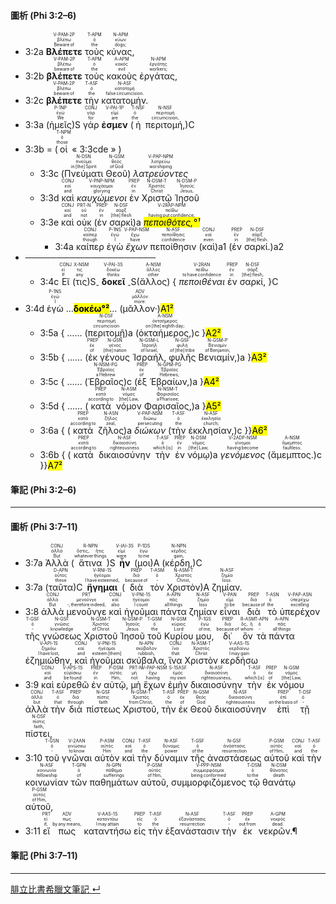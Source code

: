 #### 圖析 (Phi 3:2–6)


- <rt>3:2a</rt> <RUBY><ruby><ruby>**Βλέπετε**<rt>Beware of</rt></ruby><rt>βλέπω</rt></ruby><rt>V-PAM-2P</rt></RUBY> <RUBY><ruby><ruby>τοὺς<rt>the</rt></ruby><rt>ὁ</rt></ruby><rt>T-APM</rt></RUBY> <RUBY><ruby><ruby>κύνας,<rt>dogs;</rt></ruby><rt>κύων</rt></ruby><rt>N-APM</rt></RUBY> 
- <rt>3:2b</rt> <RUBY><ruby><ruby>**βλέπετε**<rt>beware of</rt></ruby><rt>βλέπω</rt></ruby><rt>V-PAM-2P</rt></RUBY> <RUBY><ruby><ruby>τοὺς<rt>the</rt></ruby><rt>ὁ</rt></ruby><rt>T-APM</rt></RUBY> <RUBY><ruby><ruby>κακοὺς<rt>evil</rt></ruby><rt>κακός</rt></ruby><rt>A-APM</rt></RUBY> <RUBY><ruby><ruby>ἐργάτας,<rt>workers;</rt></ruby><rt>ἐργάτης</rt></ruby><rt>N-APM</rt></RUBY> 
- <rt>3:2c</rt> <RUBY><ruby><ruby>**βλέπετε**<rt>beware of</rt></ruby><rt>βλέπω</rt></ruby><rt>V-PAM-2P</rt></RUBY> <RUBY><ruby><ruby>τὴν<rt>the</rt></ruby><rt>ὁ</rt></ruby><rt>T-ASF</rt></RUBY> <RUBY><ruby><ruby>κατατομήν.<rt>false circumcision.</rt></ruby><rt>κατατομή</rt></ruby><rt>N-ASF</rt></RUBY>
- <rt>3:3a</rt> (<RUBY><ruby><ruby>ἡμεῖς<rt>We</rt></ruby><rt>ἐγώ</rt></ruby><rt>P-1NP</rt></RUBY>)S <RUBY><ruby><ruby>γάρ<rt>for</rt></ruby><rt>γάρ</rt></ruby><rt>CONJ</rt></RUBY> <RUBY><ruby><ruby>**ἐσμεν**<rt>are</rt></ruby><rt>εἰμί</rt></ruby><rt>V-PAI-1P</rt></RUBY> (<RUBY><ruby><ruby>ἡ<rt>the</rt></ruby><rt>ὁ</rt></ruby><rt>T-NSF</rt></RUBY> <RUBY><ruby><ruby>περιτομή,<rt>circumcision,</rt></ruby><rt>περιτομή</rt></ruby><rt>N-NSF</rt></RUBY>)C 
- <rt>3:3b</rt> = (<RUBY><ruby><ruby>οἱ<rt>those</rt></ruby><rt>ὁ</rt></ruby><rt>T-NPM</rt></RUBY> « <rt>3:3cde</rt> » )
	- <rt>3:3c</rt> (<RUBY><ruby><ruby>Πνεύματι<rt>in [the] Spirit</rt></ruby><rt>πνεῦμα</rt></ruby><rt>N-DSN</rt></RUBY> <RUBY><ruby><ruby>Θεοῦ<rt>of God</rt></ruby><rt>θεός</rt></ruby><rt>N-GSM</rt></RUBY>) <RUBY><ruby><ruby>*λατρεύοντες*<rt>worshiping</rt></ruby><rt>λατρεύω</rt></ruby><rt>V-PAP-NPM</rt></RUBY> 
	- <rt>3:3d</rt> <RUBY><ruby><ruby>καὶ<rt>and</rt></ruby><rt>καί</rt></ruby><rt>CONJ</rt></RUBY> <RUBY><ruby><ruby>*καυχώμενοι*<rt>glorying</rt></ruby><rt>καυχάομαι</rt></ruby><rt>V-PNP-NPM</rt></RUBY> <RUBY><ruby><ruby>ἐν<rt>in</rt></ruby><rt>ἐν</rt></ruby><rt>PREP</rt></RUBY> <RUBY><ruby><ruby>Χριστῷ<rt>Christ</rt></ruby><rt>Χριστός</rt></ruby><rt>N-DSM-T</rt></RUBY> <RUBY><ruby><ruby>Ἰησοῦ<rt>Jesus,</rt></ruby><rt>Ἰησοῦς</rt></ruby><rt>N-DSM-P</rt></RUBY> 
	- <rt>3:3e</rt> <RUBY><ruby><ruby>καὶ<rt>and</rt></ruby><rt>καί</rt></ruby><rt>CONJ</rt></RUBY> <RUBY><ruby><ruby>οὐκ<rt>not</rt></ruby><rt>οὐ</rt></ruby><rt>PRT-N</rt></RUBY> (<RUBY><ruby><ruby>ἐν<rt>in</rt></ruby><rt>ἐν</rt></ruby><rt>PREP</rt></RUBY> <RUBY><ruby><ruby>σαρκὶ<rt>[the] flesh</rt></ruby><rt>σάρξ</rt></ruby><rt>N-DSF</rt></RUBY>)a <RUBY><ruby><ruby><mark>*πεποιθότες,°¹*</mark><rt>having put confidence,</rt></ruby><rt>πείθω</rt></ruby><rt>V-2RAP-NPM</rt></RUBY> 
		- <rt>3:4a</rt> <RUBY><ruby><ruby>καίπερ<rt>though</rt></ruby><rt>καίπερ</rt></ruby><rt>CONJ</rt></RUBY> <RUBY><ruby><ruby>ἐγὼ<rt>I</rt></ruby><rt>ἐγώ</rt></ruby><rt>P-1NS</rt></RUBY> <RUBY><ruby><ruby>*ἔχων*<rt>have</rt></ruby><rt>ἔχω</rt></ruby><rt>V-PAP-NSM</rt></RUBY> <RUBY><ruby><ruby>πεποίθησιν<rt>confidence</rt></ruby><rt>πεποίθησις</rt></ruby><rt>N-ASF</rt></RUBY> (<RUBY><ruby><ruby>καὶ<rt>even</rt></ruby><rt>καί</rt></ruby><rt>CONJ</rt></RUBY>)a1 (<RUBY><ruby><ruby>ἐν<rt>in</rt></ruby><rt>ἐν</rt></ruby><rt>PREP</rt></RUBY> <RUBY><ruby><ruby>σαρκί.<rt>[the] flesh.</rt></ruby><rt>σάρξ</rt></ruby><rt>N-DSF</rt></RUBY>)a2
- ─────────────────────
	- <rt>3:4c</rt> <RUBY><ruby><ruby>Εἴ<rt>If</rt></ruby><rt>εἰ</rt></ruby><rt>CONJ</rt></RUBY> (<RUBY><ruby><ruby>τις<rt>any</rt></ruby><rt>τις</rt></ruby><rt>X-NSM</rt></RUBY>)S<sub>-</sub> <RUBY><ruby><ruby>**δοκεῖ**<rt>thinks</rt></ruby><rt>δοκέω</rt></ruby><rt>V-PAI-3S</rt></RUBY> <sub>-</sub>S(<RUBY><ruby><ruby>ἄλλος<rt>other</rt></ruby><rt>ἄλλος</rt></ruby><rt>A-NSM</rt></RUBY>) { <RUBY><ruby><ruby>*πεποιθέναι*<rt>to have confidence</rt></ruby><rt>πείθω</rt></ruby><rt>V-2RAN</rt></RUBY> <RUBY><ruby><ruby>ἐν<rt>in</rt></ruby><rt>ἐν</rt></ruby><rt>PREP</rt></RUBY> <RUBY><ruby><ruby>σαρκί,<rt>[the] flesh,</rt></ruby><rt>σάρξ</rt></ruby><rt>N-DSF</rt></RUBY> }C
- <rt>3:4d</rt> <RUBY><ruby><ruby>ἐγὼ<rt>I</rt></ruby><rt>ἐγώ</rt></ruby><rt>P-1NS</rt></RUBY> …<mark>**δοκέω°²**</mark>… (<RUBY><ruby><ruby>μᾶλλον·<rt>more:</rt></ruby><rt>μᾶλλον</rt></ruby><rt>ADV</rt></RUBY>)<mark>A1²</mark>
	- <rt>3:5a</rt> { …… (<RUBY><ruby><ruby>περιτομῇ<rt>circumcision</rt></ruby><rt>περιτομή</rt></ruby><rt>N-DSF</rt></RUBY>)a (<RUBY><ruby><ruby>ὀκταήμερος,<rt>on [the] eighth day;</rt></ruby><rt>ὀκταήμερος</rt></ruby><rt>A-NSM</rt></RUBY>)c }<mark>A2²</mark>
	- <rt>3:5b</rt>  { …… (<RUBY><ruby><ruby>ἐκ<rt>of</rt></ruby><rt>ἐκ</rt></ruby><rt>PREP</rt></RUBY> <RUBY><ruby><ruby>γένους<rt>[the] nation</rt></ruby><rt>γένος</rt></ruby><rt>N-GSN</rt></RUBY> <RUBY><ruby><ruby>Ἰσραήλ,<rt>of Israel,</rt></ruby><rt>Ἰσραήλ</rt></ruby><rt>N-GSM-L</rt></RUBY> <RUBY><ruby><ruby>φυλῆς<rt>of [the] tribe</rt></ruby><rt>φυλή</rt></ruby><rt>N-GSF</rt></RUBY> <RUBY><ruby><ruby>Βενιαμίν,<rt>of Benjamin;</rt></ruby><rt>Βενιαμίν</rt></ruby><rt>N-GSM-P</rt></RUBY>)a }<mark>A3²</mark>
	- <rt>3:5c</rt> { …… (<RUBY><ruby><ruby>Ἑβραῖος<rt>a Hebrew</rt></ruby><rt>Ἑβραῖος</rt></ruby><rt>N-NSM-PG</rt></RUBY>)c (<RUBY><ruby><ruby>ἐξ<rt>of</rt></ruby><rt>ἐκ</rt></ruby><rt>PREP</rt></RUBY> <RUBY><ruby><ruby>Ἑβραίων,<rt>Hebrews;</rt></ruby><rt>Ἑβραῖος</rt></ruby><rt>N-GPM-PG</rt></RUBY>)a }<mark>A4²</mark>
	- <rt>3:5d</rt> { …… (<RUBY><ruby><ruby>κατὰ<rt>according to</rt></ruby><rt>κατά</rt></ruby><rt>PREP</rt></RUBY> <RUBY><ruby><ruby>νόμον<rt>[the] Law,</rt></ruby><rt>νόμος</rt></ruby><rt>N-ASM</rt></RUBY> <RUBY><ruby><ruby>Φαρισαῖος,<rt>a Pharisee;</rt></ruby><rt>Φαρισαῖος</rt></ruby><rt>N-NSM-T</rt></RUBY>)a }<mark>A5²</mark>
	- <rt>3:6a</rt> { (<RUBY><ruby><ruby>κατὰ<rt>according to</rt></ruby><rt>κατά</rt></ruby><rt>PREP</rt></RUBY> <RUBY><ruby><ruby>ζῆλος<rt>zeal,</rt></ruby><rt>ζῆλος</rt></ruby><rt>N-ASN</rt></RUBY>)a <RUBY><ruby><ruby>*διώκων*<rt>persecuting</rt></ruby><rt>διώκω</rt></ruby><rt>V-PAP-NSM</rt></RUBY> (<RUBY><ruby><ruby>τὴν<rt>the</rt></ruby><rt>ὁ</rt></ruby><rt>T-ASF</rt></RUBY> <RUBY><ruby><ruby>ἐκκλησίαν,<rt>church;</rt></ruby><rt>ἐκκλησία</rt></ruby><rt>N-ASF</rt></RUBY>)c }}<mark>A6²</mark>
	- <rt>3:6b</rt> { (<RUBY><ruby><ruby>κατὰ<rt>according to</rt></ruby><rt>κατά</rt></ruby><rt>PREP</rt></RUBY> <RUBY><ruby><ruby>δικαιοσύνην<rt>righteousness</rt></ruby><rt>δικαιοσύνη</rt></ruby><rt>N-ASF</rt></RUBY> <RUBY><ruby><ruby>τὴν<rt>which [is]</rt></ruby><rt>ὁ</rt></ruby><rt>T-ASF</rt></RUBY> <RUBY><ruby><ruby>ἐν<rt>in</rt></ruby><rt>ἐν</rt></ruby><rt>PREP</rt></RUBY> <RUBY><ruby><ruby>νόμῳ<rt>[the] Law,</rt></ruby><rt>νόμος</rt></ruby><rt>N-DSM</rt></RUBY>)a <RUBY><ruby><ruby>*γενόμενος*<rt>having become</rt></ruby><rt>γίνομαι</rt></ruby><rt>V-2ADP-NSM</rt></RUBY> (<RUBY><ruby><ruby>ἄμεμπτος.<rt>faultless.</rt></ruby><rt>ἄμεμπτος</rt></ruby><rt>A-NSM</rt></RUBY>)c }}<mark>A7²</mark>


#### 筆記 (Phi 3:2–6)


---

#### 圖析 (Phi 3:7–11)


- <rt>3:7a</rt> <RUBY><ruby><ruby>Ἀλλὰ<rt>But</rt></ruby><rt>ἀλλά</rt></ruby><rt>CONJ</rt></RUBY> (<RUBY><ruby><ruby>ἅτινα<rt>whatever things</rt></ruby><rt>ὅστις, ἥτις</rt></ruby><rt>R-NPN</rt></RUBY>)S <RUBY><ruby><ruby>**ἦν**<rt>were</rt></ruby><rt>εἰμί</rt></ruby><rt>V-IAI-3S</rt></RUBY> (<RUBY><ruby><ruby>μοι<rt>to me</rt></ruby><rt>ἐγώ</rt></ruby><rt>P-1DS</rt></RUBY>)A (<RUBY><ruby><ruby>κέρδη,<rt>gain,</rt></ruby><rt>κέρδος</rt></ruby><rt>N-NPN</rt></RUBY>)C 
- <rt>3:7a</rt> (<RUBY><ruby><ruby>ταῦτα<rt>these</rt></ruby><rt>οὗτος</rt></ruby><rt>D-APN</rt></RUBY>)C <RUBY><ruby><ruby>**ἥγημαι**<rt>I have esteemed,</rt></ruby><rt>ἡγέομαι</rt></ruby><rt>V-RNI-1S</rt></RUBY> (<RUBY><ruby><ruby>διὰ<rt>because of</rt></ruby><rt>διά</rt></ruby><rt>PREP</rt></RUBY> <RUBY><ruby><ruby>τὸν<rt>‑</rt></ruby><rt>ὁ</rt></ruby><rt>T-ASM</rt></RUBY> <RUBY><ruby><ruby>Χριστὸν<rt>Christ,</rt></ruby><rt>Χριστός</rt></ruby><rt>N-ASM-T</rt></RUBY>)A <RUBY><ruby><ruby>ζημίαν.<rt>loss.</rt></ruby><rt>ζημία</rt></ruby><rt>N-ASF</rt></RUBY>
- <rt>3:8</rt> <RUBY><ruby><ruby>ἀλλὰ<rt>But</rt></ruby><rt>ἀλλά</rt></ruby><rt>CONJ</rt></RUBY> <RUBY><ruby><ruby>μενοῦνγε<rt>‑, therefore indeed,</rt></ruby><rt>μενοῦνγε</rt></ruby><rt>PRT</rt></RUBY> <RUBY><ruby><ruby>καὶ<rt>also</rt></ruby><rt>καί</rt></ruby><rt>CONJ</rt></RUBY> <RUBY><ruby><ruby>ἡγοῦμαι<rt>I count</rt></ruby><rt>ἡγέομαι</rt></ruby><rt>V-PNI-1S</rt></RUBY> <RUBY><ruby><ruby>πάντα<rt>all things</rt></ruby><rt>πᾶς</rt></ruby><rt>A-APN</rt></RUBY> <RUBY><ruby><ruby>ζημίαν<rt>loss</rt></ruby><rt>ζημία</rt></ruby><rt>N-ASF</rt></RUBY> <RUBY><ruby><ruby>εἶναι<rt>to be</rt></ruby><rt>εἰμί</rt></ruby><rt>V-PAN</rt></RUBY> <RUBY><ruby><ruby>διὰ<rt>because of</rt></ruby><rt>διά</rt></ruby><rt>PREP</rt></RUBY> <RUBY><ruby><ruby>τὸ<rt>the</rt></ruby><rt>ὁ</rt></ruby><rt>T-ASN</rt></RUBY> <RUBY><ruby><ruby>ὑπερέχον<rt>excelling</rt></ruby><rt>ὑπερέχω</rt></ruby><rt>V-PAP-ASN</rt></RUBY> <RUBY><ruby><ruby>τῆς<rt>‑</rt></ruby><rt>ὁ</rt></ruby><rt>T-GSF</rt></RUBY> <RUBY><ruby><ruby>γνώσεως<rt>knowledge</rt></ruby><rt>γνῶσις</rt></ruby><rt>N-GSF</rt></RUBY> <RUBY><ruby><ruby>Χριστοῦ<rt>of Christ</rt></ruby><rt>Χριστός</rt></ruby><rt>N-GSM-T</rt></RUBY> <RUBY><ruby><ruby>Ἰησοῦ<rt>Jesus</rt></ruby><rt>Ἰησοῦς</rt></ruby><rt>N-GSM-P</rt></RUBY> <RUBY><ruby><ruby>τοῦ<rt>the</rt></ruby><rt>ὁ</rt></ruby><rt>T-GSM</rt></RUBY> <RUBY><ruby><ruby>Κυρίου<rt>Lord</rt></ruby><rt>κύριος</rt></ruby><rt>N-GSM</rt></RUBY> <RUBY><ruby><ruby>μου,<rt>of me,</rt></ruby><rt>ἐγώ</rt></ruby><rt>P-1GS</rt></RUBY> <RUBY><ruby><ruby>δι᾽<rt>because of</rt></ruby><rt>διά</rt></ruby><rt>PREP</rt></RUBY> <RUBY><ruby><ruby>ὃν<rt>whom</rt></ruby><rt>ὅς, ἥ</rt></ruby><rt>R-ASM</rt></RUBY> <RUBY><ruby><ruby>τὰ<rt>‑</rt></ruby><rt>ὁ</rt></ruby><rt>T-APN</rt></RUBY> <RUBY><ruby><ruby>πάντα<rt>all things</rt></ruby><rt>πᾶς</rt></ruby><rt>A-APN</rt></RUBY> <RUBY><ruby><ruby>ἐζημιώθην,<rt>I have lost,</rt></ruby><rt>ζημιόω</rt></ruby><rt>V-API-1S</rt></RUBY> <RUBY><ruby><ruby>καὶ<rt>and</rt></ruby><rt>καί</rt></ruby><rt>CONJ</rt></RUBY> <RUBY><ruby><ruby>ἡγοῦμαι<rt>esteem [them]</rt></ruby><rt>ἡγέομαι</rt></ruby><rt>V-PNI-1S</rt></RUBY> <RUBY><ruby><ruby>σκύβαλα,<rt>rubbish,</rt></ruby><rt>σκύβαλον</rt></ruby><rt>N-APN</rt></RUBY> <RUBY><ruby><ruby>ἵνα<rt>that</rt></ruby><rt>ἵνα</rt></ruby><rt>CONJ</rt></RUBY> <RUBY><ruby><ruby>Χριστὸν<rt>Christ</rt></ruby><rt>Χριστός</rt></ruby><rt>N-ASM-T</rt></RUBY> <RUBY><ruby><ruby>κερδήσω<rt>I may gain</rt></ruby><rt>κερδαίνω</rt></ruby><rt>V-AAS-1S</rt></RUBY>
- <rt>3:9</rt> <RUBY><ruby><ruby>καὶ<rt>and</rt></ruby><rt>καί</rt></ruby><rt>CONJ</rt></RUBY> <RUBY><ruby><ruby>εὑρεθῶ<rt>be found</rt></ruby><rt>εὑρίσκω</rt></ruby><rt>V-APS-1S</rt></RUBY> <RUBY><ruby><ruby>ἐν<rt>in</rt></ruby><rt>ἐν</rt></ruby><rt>PREP</rt></RUBY> <RUBY><ruby><ruby>αὐτῷ,<rt>Him,</rt></ruby><rt>αὐτός</rt></ruby><rt>P-DSM</rt></RUBY> <RUBY><ruby><ruby>μὴ<rt>not</rt></ruby><rt>μή</rt></ruby><rt>PRT-N</rt></RUBY> <RUBY><ruby><ruby>ἔχων<rt>having</rt></ruby><rt>ἔχω</rt></ruby><rt>V-PAP-NSM</rt></RUBY> <RUBY><ruby><ruby>ἐμὴν<rt>my own</rt></ruby><rt>ἐμός</rt></ruby><rt>S-1SASF</rt></RUBY> <RUBY><ruby><ruby>δικαιοσύνην<rt>righteousness,</rt></ruby><rt>δικαιοσύνη</rt></ruby><rt>N-ASF</rt></RUBY> <RUBY><ruby><ruby>τὴν<rt>which [is]</rt></ruby><rt>ὁ</rt></ruby><rt>T-ASF</rt></RUBY> <RUBY><ruby><ruby>ἐκ<rt>of</rt></ruby><rt>ἐκ</rt></ruby><rt>PREP</rt></RUBY> <RUBY><ruby><ruby>νόμου<rt>[the] Law,</rt></ruby><rt>νόμος</rt></ruby><rt>N-GSM</rt></RUBY> <RUBY><ruby><ruby>ἀλλὰ<rt>but</rt></ruby><rt>ἀλλά</rt></ruby><rt>CONJ</rt></RUBY> <RUBY><ruby><ruby>τὴν<rt>that</rt></ruby><rt>ὁ</rt></ruby><rt>T-ASF</rt></RUBY> <RUBY><ruby><ruby>διὰ<rt>through</rt></ruby><rt>διά</rt></ruby><rt>PREP</rt></RUBY> <RUBY><ruby><ruby>πίστεως<rt>faith</rt></ruby><rt>πίστις</rt></ruby><rt>N-GSF</rt></RUBY> <RUBY><ruby><ruby>Χριστοῦ,<rt>from Christ,</rt></ruby><rt>Χριστός</rt></ruby><rt>N-GSM-T</rt></RUBY> <RUBY><ruby><ruby>τὴν<rt>the</rt></ruby><rt>ὁ</rt></ruby><rt>T-ASF</rt></RUBY> <RUBY><ruby><ruby>ἐκ<rt>of</rt></ruby><rt>ἐκ</rt></ruby><rt>PREP</rt></RUBY> <RUBY><ruby><ruby>Θεοῦ<rt>God</rt></ruby><rt>θεός</rt></ruby><rt>N-GSM</rt></RUBY> <RUBY><ruby><ruby>δικαιοσύνην<rt>righteousness</rt></ruby><rt>δικαιοσύνη</rt></ruby><rt>N-ASF</rt></RUBY> <RUBY><ruby><ruby>ἐπὶ<rt>on the basis of</rt></ruby><rt>ἐπί</rt></ruby><rt>PREP</rt></RUBY> <RUBY><ruby><ruby>τῇ<rt>‑</rt></ruby><rt>ὁ</rt></ruby><rt>T-DSF</rt></RUBY> <RUBY><ruby><ruby>πίστει,<rt>faith,</rt></ruby><rt>πίστις</rt></ruby><rt>N-DSF</rt></RUBY>
- <rt>3:10</rt> <RUBY><ruby><ruby>τοῦ<rt>‑</rt></ruby><rt>ὁ</rt></ruby><rt>T-GSN</rt></RUBY> <RUBY><ruby><ruby>γνῶναι<rt>to know</rt></ruby><rt>γινώσκω</rt></ruby><rt>V-2AAN</rt></RUBY> <RUBY><ruby><ruby>αὐτὸν<rt>Him</rt></ruby><rt>αὐτός</rt></ruby><rt>P-ASM</rt></RUBY> <RUBY><ruby><ruby>καὶ<rt>and</rt></ruby><rt>καί</rt></ruby><rt>CONJ</rt></RUBY> <RUBY><ruby><ruby>τὴν<rt>the</rt></ruby><rt>ὁ</rt></ruby><rt>T-ASF</rt></RUBY> <RUBY><ruby><ruby>δύναμιν<rt>power</rt></ruby><rt>δύναμις</rt></ruby><rt>N-ASF</rt></RUBY> <RUBY><ruby><ruby>τῆς<rt>of the</rt></ruby><rt>ὁ</rt></ruby><rt>T-GSF</rt></RUBY> <RUBY><ruby><ruby>ἀναστάσεως<rt>resurrection</rt></ruby><rt>ἀνάστασις</rt></ruby><rt>N-GSF</rt></RUBY> <RUBY><ruby><ruby>αὐτοῦ<rt>of Him,</rt></ruby><rt>αὐτός</rt></ruby><rt>P-GSM</rt></RUBY> <RUBY><ruby><ruby>καὶ<rt>and</rt></ruby><rt>καί</rt></ruby><rt>CONJ</rt></RUBY> <RUBY><ruby><ruby>τὴν<rt>the</rt></ruby><rt>ὁ</rt></ruby><rt>T-ASF</rt></RUBY> <RUBY><ruby><ruby>κοινωνίαν<rt>fellowship</rt></ruby><rt>κοινωνία</rt></ruby><rt>N-ASF</rt></RUBY> <RUBY><ruby><ruby>τῶν<rt>of</rt></ruby><rt>ὁ</rt></ruby><rt>T-GPN</rt></RUBY> <RUBY><ruby><ruby>παθημάτων<rt>sufferings</rt></ruby><rt>πάθημα</rt></ruby><rt>N-GPN</rt></RUBY> <RUBY><ruby><ruby>αὐτοῦ,<rt>of Him,</rt></ruby><rt>αὐτός</rt></ruby><rt>P-GSM</rt></RUBY> <RUBY><ruby><ruby>συμμορφιζόμενος<rt>being conformed</rt></ruby><rt>συμμορφόομαι</rt></ruby><rt>V-PPP-NSM</rt></RUBY> <RUBY><ruby><ruby>τῷ<rt>to the</rt></ruby><rt>ὁ</rt></ruby><rt>T-DSM</rt></RUBY> <RUBY><ruby><ruby>θανάτῳ<rt>death</rt></ruby><rt>θάνατος</rt></ruby><rt>N-DSM</rt></RUBY> <RUBY><ruby><ruby>αὐτοῦ,<rt>of Him,</rt></ruby><rt>αὐτός</rt></ruby><rt>P-GSM</rt></RUBY>
- <rt>3:11</rt> <RUBY><ruby><ruby>εἴ<rt>if,</rt></ruby><rt>εἰ</rt></ruby><rt>PRT</rt></RUBY> <RUBY><ruby><ruby>πως<rt>by any means,</rt></ruby><rt>πως</rt></ruby><rt>ADV</rt></RUBY> <RUBY><ruby><ruby>καταντήσω<rt>I may attain</rt></ruby><rt>καταντάω</rt></ruby><rt>V-AAS-1S</rt></RUBY> <RUBY><ruby><ruby>εἰς<rt>to</rt></ruby><rt>εἰς</rt></ruby><rt>PREP</rt></RUBY> <RUBY><ruby><ruby>τὴν<rt>the</rt></ruby><rt>ὁ</rt></ruby><rt>T-ASF</rt></RUBY> <RUBY><ruby><ruby>ἐξανάστασιν<rt>resurrection</rt></ruby><rt>ἐξανάστασις</rt></ruby><rt>N-ASF</rt></RUBY> <RUBY><ruby><ruby>τὴν<rt>‑</rt></ruby><rt>ὁ</rt></ruby><rt>T-ASF</rt></RUBY> <RUBY><ruby><ruby>ἐκ<rt>out from</rt></ruby><rt>ἐκ</rt></ruby><rt>PREP</rt></RUBY> <RUBY><ruby><ruby>νεκρῶν.¶<rt>dead.</rt></ruby><rt>νεκρός</rt></ruby><rt>A-GPM</rt></RUBY>

#### 筆記 (Phi 3:7–11)



---
[腓立比書希臘文筆記  ↵](Philippians-Notes.md)